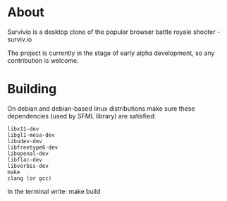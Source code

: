 # About

Survivio is a desktop clone of the popular browser battle royale shooter - surviv.io

The project is currently in the stage of early alpha development, so any contribution is welcome.


# Building

On debian and debian-based linux distributions
make sure these dependencies (used by SFML library) are satisfied:


    libx11-dev
    libgl1-mesa-dev
    libudev-dev
    libfreetype6-dev
    libopenal-dev
    libflac-dev
    libvorbis-dev
    make
    clang (or gcc)

In the terminal write:
    make build
